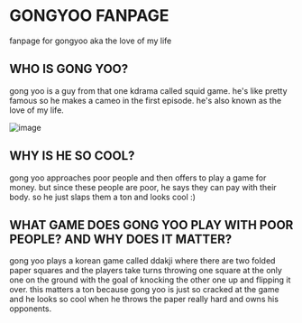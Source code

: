 # GONGYOO FANPAGE
fanpage for gongyoo aka the love of my life

## WHO IS GONG YOO?
gong yoo is a guy from that one kdrama called squid game. he's like pretty famous so he makes a cameo in the first episode.
he's also known as the love of my life.

![image](https://user-images.githubusercontent.com/91553555/135300587-c7b4c166-c915-417c-89b5-cc015d279865.png)

## WHY IS HE SO COOL?
gong yoo approaches poor people and then offers to play a game for money. but since these people are poor, he says they can pay with their body. so he just slaps them a ton and looks cool :)

## WHAT GAME DOES GONG YOO PLAY WITH POOR PEOPLE? AND WHY DOES IT MATTER?
gong yoo plays a korean game called ddakji where there are two folded paper squares and the players take turns throwing one square at the only one on the ground with the goal of knocking the other one up and flipping it over. this matters a ton because gong yoo is just so cracked at the game and he looks so cool when he throws the paper really hard and owns his opponents.
